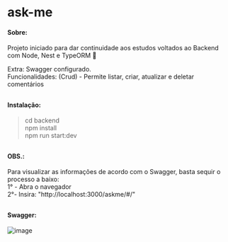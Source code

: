 # ask-me

#### Sobre: 
Projeto iniciado para dar continuidade aos estudos voltados ao Backend com Node, Nest e TypeORM 💚

Extra: Swagger configurado. <br />
Funcionalidades: (Crud) - Permite listar, criar, atualizar e deletar comentários

##

#### Instalação:

> cd backend <br />
> npm install <br />
> npm run start:dev <br />

##

#### OBS.: 
Para visualizar as informações de acordo com o Swagger, basta sequir o processo a baixo: <br />
1° - Abra o navegador <br />
2°- Insira: "http://localhost:3000/askme/#/" <br />


##

#### Swagger: 
![image](https://user-images.githubusercontent.com/66935004/168666157-78489de2-640e-4b5e-8891-399acc1348ef.png)
